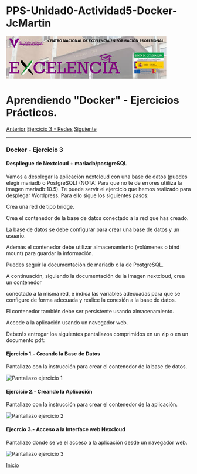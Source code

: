 # PPS-Unidad0-Actividad5-Docker-JcMartin

![logotipo IES Valle del Jerte](../imagenes/excelencia.jpeg)

Aprendiendo "Docker" - Ejercicios Prácticos.
======

[Anterior](./ejercicios/Ejercicio2.md)
[Ejercicio 3 - Redes](#Docker---Ejercicio-3)
[Siguiente](./ejercicios/Ejercicio4.md)


--- 


### Docker - Ejercicio 3

#### Despliegue de Nextcloud + mariadb/postgreSQL
Vamos a desplegar la aplicación nextcloud con una base de datos (puedes elegir mariadb o PostgreSQL) (NOTA: Para que no te de errores utiiliza la imagen mariadb:10.5). Te puede servir el ejercicio que hemos realizado para desplegar Wordpress. Para ello sigue los siguientes pasos:

Crea una red de tipo bridge.

Crea el contenedor de la base de datos conectado a la red que has creado.

La base de datos se debe configurar para crear una base de datos y un usuario.

Además el contenedor debe utilizar almacenamiento (volúmenes o bind mount) para guardar la información.

 Puedes seguir la documentación de mariadb o la de PostgreSQL.


A continuación, siguiendo la documentación de la imagen nextcloud, crea un contenedor

conectado a la misma red, e indica las variables adecuadas para que se configure de forma adecuada y realice la conexión a la base de datos.

El contenedor también debe ser persistente usando almacenamiento.

Accede a la aplicación usando un navegador web.


Deberás entregar los siguientes pantallazos comprimidos en un zip o en un documento pdf:

#### Ejercicio 1.- Creando la Base de Datos

Pantallazo con la instrucción para crear el contenedor de la base de datos.

![Pantallazo ejercicio 1](../imagenes/Docker3-mariadb1.png)


#### Ejercicio 2.- Creando la Aplicación

Pantallazo con la instrucción para crear el contenedor de la aplicación.

![Pantallazo ejercicio 2](../imagenes/Docker3-nexcloud2.png)


#### Ejecrcio 3.- Acceso a la Interface web Nexcloud

Pantallazo donde se ve el acceso a la aplicación desde un navegador web.

![Pantallazo ejercicio 3](../imagenes/Docker3-nexcloud3.png)


[Inicio](#Docker---Ejercicio-3)
